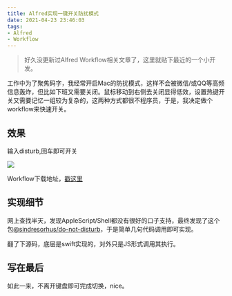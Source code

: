 ```yaml
---
title: Alfred实现一键开关防扰模式
date: 2021-04-23 23:46:03
tags:
- Alfred
- Workflow
---
```


> 好久没更新过Alfred Workflow相关文章了，这里就贴下最近的一个小开发。



工作中为了聚焦码字，我经常开启Mac的防扰模式，这样不会被微信/或QQ等高频信息轰炸，但比如下班又需要关闭。鼠标移动到右侧去关闭显得低效，设置热键开关又需要记忆一组较为复杂的，这两种方式都很不程序员，于是，我决定做个workflow来快速开关。



## 效果

输入disturb,回车即可开关

![](https://static.1991421.cn/2021/2021-04-23-235021.gif)

Workflow下载地址，[戳这里](https://github.com/alanhg/alfred-workflows/tree/master/do-not-disturb)

## 实现细节

网上查找半天，发现AppleScript/Shell都没有很好的口子支持，最终发现了这个包[@sindresorhus/do-not-disturb](https://github.com/sindresorhus/do-not-disturb)，于是简单几句代码调用即可实现。

翻了下源码，底层是swift实现的，对外只是JS形式调用其执行。

## 写在最后

如此一来，不离开键盘即可完成切换，nice。


